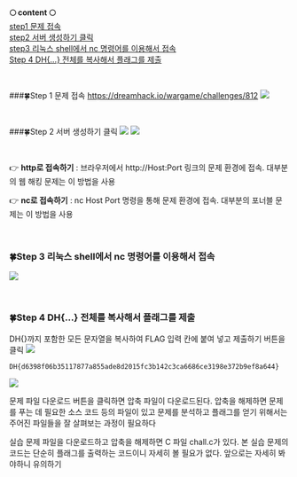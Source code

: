 **🌕 content 🌕** <br>
[step1 문제 접속](#🍀Step-1-문제-접속) <br>
[step2 서버 생성하기 클릭](#🍀Step-2-서버-생성하기-클릭) <br>
[step3 리눅스 shell에서 nc 명령어를 이용해서 접속](#🍀Step-3-리눅스-shell에서-nc-명령어를-이용해서-접속) <br>
[Step 4 DH{…} 전체를 복사해서 플래그를 제출](#🍀Step-4-DH{…}-전체를-복사해서-플래그를-제출) <br>

<br>

###🍀Step 1 문제 접속
https://dreamhack.io/wargame/challenges/812
![](https://velog.velcdn.com/images/hrnn00/post/d6d25df6-1f65-4083-80f7-5da52d22b0fa/image.png)

<br>

###🍀Step 2 서버 생성하기 클릭
![](https://velog.velcdn.com/images/hrnn00/post/5468722d-d48b-473a-a52b-ffe1c03222e0/image.png)
![](https://velog.velcdn.com/images/hrnn00/post/cb9bd637-73a8-4946-8b74-ffdf8a9d5a44/image.png)

<br>

👉 **http로 접속하기**
: 브라우저에서 http://Host:Port 링크의 문제 환경에 접속. 대부분의 웹 해킹 문제는 이 방법을 사용

👉 **nc로 접속하기**
: nc Host Port 명령을 통해 문제 환경에 접속. 대부분의 포너블 문제는 이 방법을 사용

<br>

### 🍀Step 3 리눅스 shell에서 nc 명령어를 이용해서 접속
![](https://velog.velcdn.com/images/hrnn00/post/6d034e72-c2c5-4b8c-a85c-24dcf2ec4e72/image.png)

<br>

### 🍀Step 4 DH{…} 전체를 복사해서 플래그를 제출
DH{}까지 포함한 모든 문자열을 복사하여 FLAG 입력 칸에 붙여 넣고 제출하기 버튼을 클릭
![](https://velog.velcdn.com/images/hrnn00/post/87583ca5-a041-4fa0-b2f6-7d1ce6e6079c/image.png)

```
DH{d6398f06b35117877a855ade8d2015fc3b142c3ca6686ce3198e372b9ef8a644}
```

![](https://velog.velcdn.com/images/hrnn00/post/d530bb75-ab5c-422b-a9ae-d96c4b11bc6e/image.png)

문제 파일 다운로드 버튼을 클릭하면 압축 파일이 다운로드된다. 압축을 해제하면 문제를 푸는 데 필요한 소스 코드 등의 파일이 있고 문제를 분석하고 플래그를 얻기 위해서는 주어진 파일들을 잘 살펴보는 과정이 필요하다

실습 문제 파일을 다운로드하고 압축을 해제하면 C 파일 chall.c가 있다. 본 실습 문제의 코드는 단순히 플래그를 출력하는 코드이니 자세히 볼 필요가 없다. 앞으로는 자세히 봐야하니 유의하기
